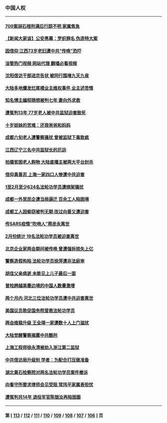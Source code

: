 ### 中国人权
---
#### [709案胡石根刑满后行踪不明 家属焦急](../../pages/ncid278/n13957803.md?03251245) 
#### [【新闻大家谈】公安黑幕：罗织罪名 伪造特大案](../../pages/ncid278/n13957627.md?03251245) 
#### [因信仰 江西73岁老妇遭中共“传唤”恐吓](../../pages/ncid278/n13955184.md?03251245) 
#### [油管热门视频 网站代理 翻墙必看视频](http://138.2.39.72:81/youtube.html?epic-marker?03251245)
#### [沈阳信访干部进京告状 被同行围堵九天九夜](../../pages/ncid278/n13954685.md?03251245) 
#### [大陆多地爆发烂尾楼业主维权事件 业主述苦情](../../pages/ncid278/n13956145.md?03251245) 
#### [知名博主编程随想被判七年 妻向外求救](../../pages/ncid278/n13955870.md?03251245) 
#### [遭冤判13年 77岁老人被中共监狱迫害致死](../../pages/ncid278/n13953812.md?03251245) 
#### [十岁姐妹的苦难：还我爸爸和妈妈](../../pages/ncid278/n13923454.md?03251245) 
#### [成都六旬老人遭警察骚扰 曾被监狱下毒致疯](../../pages/ncid278/n13952299.md?03251245) 
#### [江西辽宁三名中共监狱长的厄运](../../pages/ncid278/n13951740.md?03251245) 
#### [拍摄贫困老人购物 大陆直播主被两大平台封杀](../../pages/ncid278/n13952368.md?03251245) 
#### [信仰真善忍 上海一家四口人惨遭中共迫害](../../pages/ncid278/n13950973.md?03251245) 
#### [1至2月至少624名法轮功学员遭绑架骚扰](../../pages/ncid278/n13950181.md?03251245) 
#### [成都一外贸民企遭当局逼迁 百余工人陷困境](../../pages/ncid278/n13950512.md?03251245) 
#### [成都工人因偷窃被判无期 改过向善又遭迫害](../../pages/ncid278/n13948561.md?03251245) 
#### [传SARS疫情“吹哨人”蒋彦永离世](../../pages/ncid278/n13949222.md?03251245) 
#### [2月份统计 19名法轮功学员被迫害离世](../../pages/ncid278/n13947335.md?03251245) 
#### [北京企业家两会期间被传唤 曾遭强拆损失上亿](../../pages/ncid278/n13947896.md?03251245) 
#### [警察造假构陷 法轮功学员徐萍遭非法庭审](../../pages/ncid278/n13946469.md?03251245) 
#### [胡佳父亲病逝 未能见上儿子最后一面](../../pages/ncid278/n13947415.md?03251245) 
#### [冒险跨越美墨边境的中国人数量激增](../../pages/ncid278/n13946742.md?03251245) 
#### [两个月内 河北三位法轮功学员遭中共迫害离世](../../pages/ncid278/n13945856.md?03251245) 
#### [美国议员敦促国务院营救法轮功学员](../../pages/ncid278/n13945791.md?03251245) 
#### [两会维稳升级 王全璋一家遭数十人上门滋扰](../../pages/ncid278/n13946416.md?03251245) 
#### [大陆觉醒警察揭露中共酷刑](../../pages/ncid278/n13937616.md?03251245) 
#### [上海工程师徐永清被劫入浙江第二监狱](../../pages/ncid278/n13945041.md?03251245) 
#### [中共信访局升级别 学者：为配合打压做准备](../../pages/ncid278/n13945602.md?03251245) 
#### [湖北黄石检察院对两名法轮功学员案件撤诉](../../pages/ncid278/n13944382.md?03251245) 
#### [向看守所要求律师会见受阻 常玮平家属表担忧](../../pages/ncid278/n13944719.md?03251245) 
#### [遭冤判共14年 退役军官陈银汝再陷囹圄](../../pages/ncid278/n13943569.md?03251245) 

---
#### 第 [ [113](./113.md?03251245) / [112](./112.md?03251245) / [111](./111.md?03251245) / [110](./110.md?03251245) / [109](./109.md?03251245) / [108](./108.md?03251245) / [107](./107.md?03251245) / [106](./106.md?03251245) ] 页
